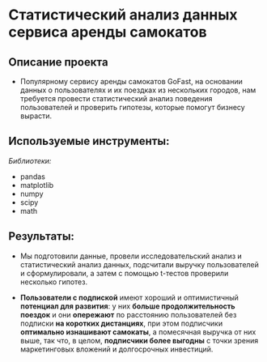 # Статистический анализ данных сервиса аренды самокатов

## Описание проекта 
   
   - Популярному сервису аренды самокатов GoFast, на основании данных о пользователях и их поездках из нескольких городов, нам требуется провести статистический анализ поведения пользователей и проверить гипотезы, которые помогут бизнесу вырасти.

  
## Используемые инструменты:
 
*Библиотеки:*
- pandas
- matplotlib
- numpy
- scipy
- math


## Результаты: 

  - Мы подготовили данные, провели исследовательский анализ и статистический анализ данных, подсчитали выручку пользователей и сформулировали, а затем с помощью t-тестов проверили несколько гипотез. 
   
  - **Пользователи с подпиской** имеют хороший и оптимистичный **потенциал для развития**: у них **больше продолжительность поездок** и они **опережают** по расстоянию пользователей без подписки **на коротких дистанциях**, при этом подписчики **оптимально изнашивают самокаты**, а помесячная выручка от них выше, так что, в целом, **подписчики более выгодны** с точки зрения маркетинговых вложений и долгосрочных инвестиций. 
